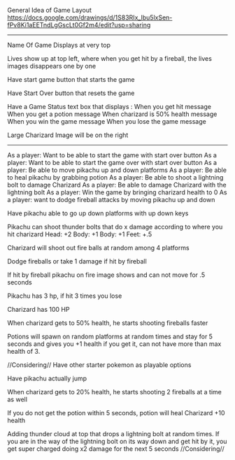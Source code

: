 General Idea of Game Layout
https://docs.google.com/drawings/d/1S83RIx_lbu5lxSen-fPv8Ki1aEETndLgGscLt0Gf2m4/edit?usp=sharing

-------------------------------------------------------------------------------------------

Name Of Game Displays at very top

Lives show up at top left, where when you get hit by a fireball, the lives images 
disappears one by one

Have start game button that starts the game

Have Start Over button that resets the game

Have a Game Status text box that displays :
    When you get hit message
    When you get a potion message
    When charizard is 50% health message
    When you win the game message
    When you lose the game message

Large Charizard Image will be on the right

-------------------------------------------------------------------------------------------
As a player: Want to be able to start the game with start over button
As a player: Want to be able to start the game over with start over button
As a player: Be able to move pikachu up and down platforms
As a player: Be able to heal pikachu by grabbing potion
As a player: Be able to shoot a lightning bolt to damage Charizard
As a player: Be able to damage Charizard with the lightning bolt
As a player: Win the game by bringing charizard health to 0
As a player: want to dodge fireball attacks by moving pikachu up and down



Have pikachu able to go up down platforms with up down keys

Pikachu can shoot thunder bolts that do x damage according to where you hit charizard
Head: +2
Body: +1
Body: +1
Feet: +.5

Charizard will shoot out fire balls at random among 4 platforms

Dodge fireballs or take 1 damage if hit by fireball

If hit by fireball pikachu on fire image shows and can not move for .5 seconds

Pikachu has 3 hp, if hit 3 times you lose

Charizard has 100 HP

When charizard gets to 50% health, he starts shooting fireballs faster


Potions will spawn on random platforms at random times and stay for 5 seconds
and gives you +1 health if you get it, can not have more than max health of 3.

//Considering//
Have other starter pokemon as playable options

Have pikachu actually jump

When charizard gets to 20% health, he starts shooting 2 fireballs at a time as well

If you do not get the potion within 5 seconds, potion will heal Charizard +10 health

Adding thunder cloud at top that drops a lightning bolt at random times. If you are in the way of 
the lightning bolt on its way down and get hit by it, you get super charged doing x2 damage for 
the next 5 seconds
//Considering//
